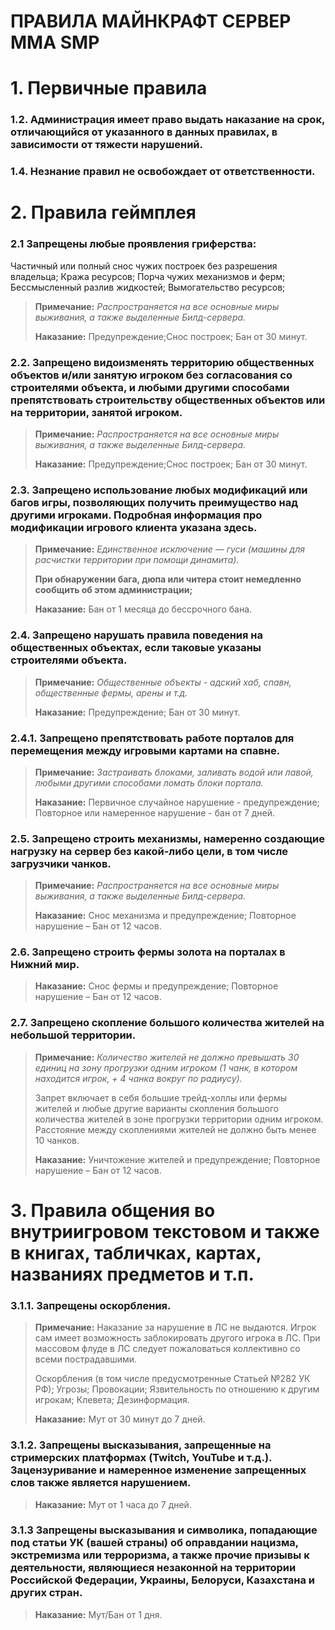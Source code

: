 



# ПРАВИЛА МАЙНКРАФТ СЕРВЕР MMA SMP





# 1. Первичные правила

### 1.2. Администрация имеет право выдать наказание на срок, отличающийся от указанного в данных правилах, в зависимости от тяжести нарушений.

### 1.4. Незнание правил не освобождает от ответственности.

# 2. Правила геймплея

### 2.1 Запрещены любые проявления гриферства:
Частичный или полный снос чужих построек без разрешения владельца; Кража ресурсов; Порча чужих механизмов и ферм; Бессмысленный разлив жидкостей; Вымогательство ресурсов;

> **Примечание:**
> _Распространяется на все основные миры выживания, а также выделенные Билд-сервера._
>
> **Наказание:**
> Предупреждение;Снос построек; Бан от 30 минут.

### 2.2. Запрещено видоизменять территорию общественных объектов и/или занятую игроком без согласования со строителями объекта, и любыми другими способами препятствовать строительству общественных объектов или на территории, занятой игроком.

> **Примечание:**
> _Распространяется на все основные миры выживания, а также выделенные Билд-сервера._
>
> **Наказание:**
> Предупреждение;Снос построек; Бан от 30 минут.

### 2.3. Запрещено использование любых модификаций или багов игры, позволяющих получить преимущество над другими игроками. Подробная информация про модификации игрового клиента указана здесь.

> **Примечание:**
> _Единственное исключение — гуси (машины для расчистки территории при помощи динамита)._
>
> **При обнаружении бага, дюпа или читера стоит немедленно сообщить об этом администрации;**
>
> **Наказание:**
> Бан от 1 месяца до бессрочного бана.

### 2.4. Запрещено нарушать правила поведения на общественных объектах, если таковые указаны строителями объекта.

> **Примечание:**
> _Общественные объекты - адский хаб, спавн, общественные фермы, арены и т.д._
>
> **Наказание:**
> Предупреждение; Бан от 30 минут.

### 2.4.1. Запрещено препятствовать работе порталов для перемещения между игровыми картами на спавне.

> **Примечание:**
> _Застраивать блоками, заливать водой или лавой, любыми другими способами ломать блоки портала._
>
> **Наказание:**
> Первичное случайное нарушение - предупреждение; Повторное или намеренное нарушение - бан от 7 дней.

### 2.5. Запрещено строить механизмы, намеренно создающие нагрузку на сервер без какой-либо цели, в том числе загрузчики чанков.

> **Примечание:**
> _Распространяется на все основные миры выживания, а также выделенные Билд-сервера._
>
> **Наказание:**
> Снос механизма и предупреждение; Повторное нарушение – Бан от 12 часов.

### 2.6. Запрещено строить фермы золота на порталах в Нижний мир.

> **Наказание:**
> Снос фермы и предупреждение; Повторное нарушение – Бан от 12 часов.

### 2.7. Запрещено скопление большого количества жителей на небольшой территории.

> **Примечание:**
> _Количество жителей не должно превышать 30 единиц на зону прогрузки одним игроком (1 чанк, в котором находится игрок, + 4 чанка вокруг по радиусу)._
>
> Запрет включает в себя большие трейд-холлы или фермы жителей и любые другие варианты скопления большого количества жителей в зоне прогрузки территории одним игроком.
> Расстояние между скоплениями жителей не должно быть менее 10 чанков.
>
> **Наказание:**
> Уничтожение жителей и предупреждение; Повторное нарушение – Бан от 12 часов.

# 3. Правила общения во внутриигровом текстовом и также в книгах, табличках, картах, названиях предметов и т.п.

### 3.1.1. Запрещены оскорбления.

> **Примечание:**
> Наказание за нарушение в ЛС не выдаются. Игрок сам имеет возможность заблокировать другого игрока в ЛС. При массовом флуде в ЛС следует пожаловаться коллективно со всеми пострадавшими.
>
> Оскорбления (в том числе предусмотренные Статьей №282 УК РФ); Угрозы; Провокации; Язвительность по отношению к другим игрокам; Клевета; Дезинформация.
>
> **Наказание:**
> Мут от 30 минут до 7 дней.

### 3.1.2. Запрещены высказывания, запрещенные на стримерских платформах (Twitch, YouTube и т.д.). Зацензуривание и намеренное изменение запрещенных слов также является нарушением.

> **Наказание:**
> Мут от 1 часа до 7 дней.

### 3.1.3 Запрещены высказывания и символика, попадающие под статьи УК (вашей страны) об оправдании нацизма, экстремизма или терроризма, а также прочие призывы к деятельности, являющиеся незаконной на территории Российской Федерации, Украины, Белоруси, Казахстана и других стран.

> **Наказание:**
> Мут/Бан от 1 дня.

